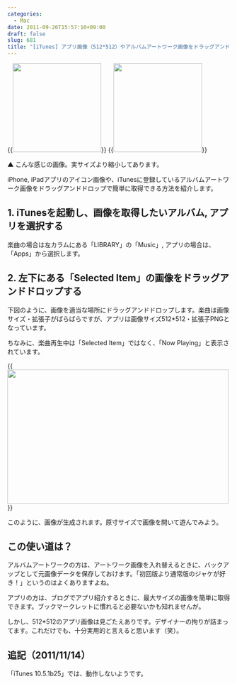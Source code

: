 ```yaml
---
categories:
  - Mac
date: 2011-09-26T15:57:10+09:00
draft: false
slug: 681
title: "[iTunes] アプリ画像（512*512）やアルバムアートワーク画像をドラッグアンドドロップで簡単に取得する"
---
```


{{<img alt="" src="/images/2011/09/0681_1.jpg" width="200" height="200">}} {{<img alt="" src="/images/2011/09/0681_2.png" width="200" height="200">}}

▲ こんな感じの画像。実サイズより縮小してあります。

iPhone, iPadアプリのアイコン画像や、iTunesに登録しているアルバムアートワーク画像をドラッグアンドドロップで簡単に取得できる方法を紹介します。

## 1. iTunesを起動し、画像を取得したいアルバム, アプリを選択する

楽曲の場合は左カラムにある「LIBRARY」の「Music」, アプリの場合は、「Apps」から選択します。

## 2. 左下にある「Selected Item」の画像をドラッグアンドドロップする

下図のように、画像を適当な場所にドラッグアンドドロップします。楽曲は画像サイズ・拡張子がばらばらですが、アプリは画像サイズ512*512・拡張子PNGとなっています。

ちなみに、楽曲再生中は「Selected Item」ではなく、「Now Playing」と表示されています。

{{<img alt="" src="/images/2011/09/0681_3.png" width="500" height="302">}}

このように、画像が生成されます。原寸サイズで画像を開いて遊んでみよう。

## この使い道は？

アルバムアートワークの方は、アートワーク画像を入れ替えるときに、バックアップとして元画像データを保存しておけます。「初回版より通常版のジャケが好き！」というのはよくありますよね。

アプリの方は、ブログでアプリ紹介するときに、最大サイズの画像を簡単に取得できます。ブックマークレットに慣れると必要ないかも知れませんが。

しかし、512*512のアプリ画像は見ごたえありです。デザイナーの拘りが詰まってます。これだけでも、十分実用的と言えると思います（笑）。

## 追記（2011/11/14）

「iTunes 10.5.1b25」では、動作しないようです。

